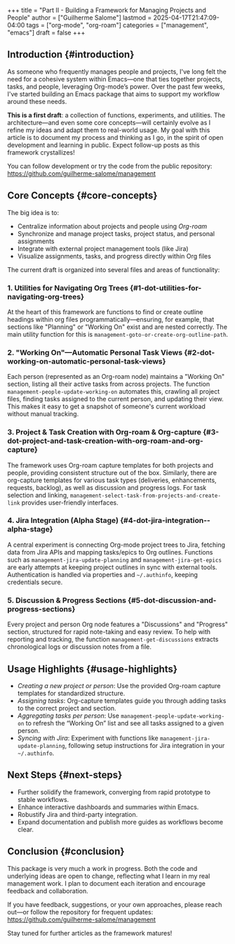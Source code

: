 +++
title = "Part II - Building a Framework for Managing Projects and People"
author = ["Guilherme Salome"]
lastmod = 2025-04-17T21:47:09-04:00
tags = ["org-mode", "org-roam"]
categories = ["management", "emacs"]
draft = false
+++

## Introduction {#introduction}

As someone who frequently manages people and projects, I've long felt the need for a cohesive system within Emacs—one that ties together projects, tasks, and people, leveraging Org-mode’s power. Over the past few weeks, I've started building an Emacs package that aims to support my workflow around these needs.

**This is a first draft**: a collection of functions, experiments, and utilities. The architecture—and even some core concepts—will certainly evolve as I refine my ideas and adapt them to real-world usage. My goal with this article is to document my process and thinking as I go, in the spirit of open development and learning in public. Expect follow-up posts as this framework crystallizes!

You can follow development or try the code from the public repository: <https://github.com/guilherme-salome/management>


## Core Concepts {#core-concepts}

The big idea is to:

-   Centralize information about projects and people using _Org-roam_
-   Synchronize and manage project tasks, project status, and personal assignments
-   Integrate with external project management tools (like Jira)
-   Visualize assignments, tasks, and progress directly within Org files

The current draft is organized into several files and areas of functionality:


### 1. Utilities for Navigating Org Trees {#1-dot-utilities-for-navigating-org-trees}

At the heart of this framework are functions to find or create outline headings within org files programmatically—ensuring, for example, that sections like "Planning" or "Working On" exist and are nested correctly. The main utility function for this is `management-goto-or-create-org-outline-path`.


### 2. "Working On"—Automatic Personal Task Views {#2-dot-working-on-automatic-personal-task-views}

Each person (represented as an Org-roam node) maintains a "Working On" section, listing all their active tasks from across projects. The function `management-people-update-working-on` automates this, crawling all project files, finding tasks assigned to the current person, and updating their view. This makes it easy to get a snapshot of someone's current workload without manual tracking.


### 3. Project &amp; Task Creation with Org-roam &amp; Org-capture {#3-dot-project-and-task-creation-with-org-roam-and-org-capture}

The framework uses Org-roam capture templates for both projects and people, providing consistent structure out of the box. Similarly, there are org-capture templates for various task types (deliveries, enhancements, requests, backlog), as well as discussion and progress logs. For task selection and linking, `management-select-task-from-projects-and-create-link` provides user-friendly interfaces.


### 4. Jira Integration (Alpha Stage) {#4-dot-jira-integration--alpha-stage}

A central experiment is connecting Org-mode project trees to Jira, fetching data from Jira APIs and mapping tasks/epics to Org outlines. Functions such as `management-jira-update-planning` and `management-jira-get-epics` are early attempts at keeping project outlines in sync with external tools. Authentication is handled via properties and `~/.authinfo`, keeping credentials secure.


### 5. Discussion &amp; Progress Sections {#5-dot-discussion-and-progress-sections}

Every project and person Org node features a "Discussions" and "Progress" section, structured for rapid note-taking and easy review. To help with reporting and tracking, the function `management-get-discussions` extracts chronological logs or discussion notes from a file.


## Usage Highlights {#usage-highlights}

-   _Creating a new project or person_: Use the provided Org-roam capture templates for standardized structure.
-   _Assigning tasks_: Org-capture templates guide you through adding tasks to the correct project and section.
-   _Aggregating tasks per person_: Use `management-people-update-working-on` to refresh the “Working On” list and see all tasks assigned to a given person.
-   _Syncing with Jira_: Experiment with functions like `management-jira-update-planning`, following setup instructions for Jira integration in your `~/.authinfo`.


## Next Steps {#next-steps}

-   Further solidify the framework, converging from rapid prototype to stable workflows.
-   Enhance interactive dashboards and summaries within Emacs.
-   Robustify Jira and third-party integration.
-   Expand documentation and publish more guides as workflows become clear.


## Conclusion {#conclusion}

This package is very much a work in progress. Both the code and underlying ideas are open to change, reflecting what I learn in my real management work. I plan to document each iteration and encourage feedback and collaboration.

If you have feedback, suggestions, or your own approaches, please reach out—or follow the repository for frequent updates: <https://github.com/guilherme-salome/management>

Stay tuned for further articles as the framework matures!
